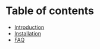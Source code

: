 # Table of contents

* [Introduction](README.md)
* [Installation](installation.md)
* [FAQ](faq.md)

